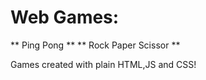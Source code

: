 # Web Games:
 ** Ping Pong **
 ** Rock Paper Scissor **


Games created with plain HTML,JS and CSS!
